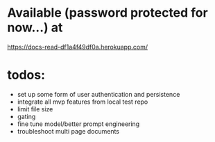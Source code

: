 # Available (password protected for now...) at

https://docs-read-df1a4f49df0a.herokuapp.com/


# todos:

- set up some form of user authentication and persistence
- integrate all mvp features from local test repo
- limit file size
- gating
- fine tune model/better prompt engineering
- troubleshoot multi page documents
